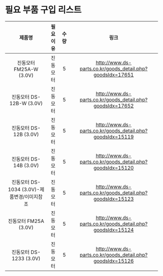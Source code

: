 # 필요 부품 구입 리스트

|              제품명               | 필요이유  |  수량   |                            링크                             |
| :----------------------------: | :---: | :---: | :-------------------------------------------------------: |
|      진동모터 FM25A-W (3.0V)       | 진동모터  |   5   | http://www.ds-parts.co.kr/goods_detail.php?goodsIdx=17651 |
|      진동모터 DS-12B-W (3.0V)      | 진동모터  |   5   | http://www.ds-parts.co.kr/goods_detail.php?goodsIdx=17652 |
|       진동모터 DS-12B (3.0V)       | 진동모터  |   5   | http://www.ds-parts.co.kr/goods_detail.php?goodsIdx=15119 |
|       진동모터 DS-14B (3.0V)       | 진동모터  |   5   | http://www.ds-parts.co.kr/goods_detail.php?goodsIdx=15120 |
| 진동모터 DS-1034 (3.0V)-제품변경/이미지참조 | 진동모터  |   5   | http://www.ds-parts.co.kr/goods_detail.php?goodsIdx=15123 |
|       진동모터 FM25A (3.0V)        | 진동모터  |   5   | http://www.ds-parts.co.kr/goods_detail.php?goodsIdx=15124 |
|      진동모터 DS-1233 (3.0V)       | 진동모터  |   5   | http://www.ds-parts.co.kr/goods_detail.php?goodsIdx=15126 |